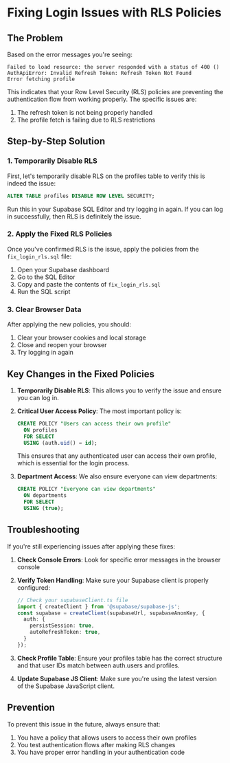 # Fixing Login Issues with RLS Policies

## The Problem

Based on the error messages you're seeing:

```
Failed to load resource: the server responded with a status of 400 ()
AuthApiError: Invalid Refresh Token: Refresh Token Not Found
Error fetching profile
```

This indicates that your Row Level Security (RLS) policies are preventing the authentication flow from working properly. The specific issues are:

1. The refresh token is not being properly handled
2. The profile fetch is failing due to RLS restrictions

## Step-by-Step Solution

### 1. Temporarily Disable RLS

First, let's temporarily disable RLS on the profiles table to verify this is indeed the issue:

```sql
ALTER TABLE profiles DISABLE ROW LEVEL SECURITY;
```

Run this in your Supabase SQL Editor and try logging in again. If you can log in successfully, then RLS is definitely the issue.

### 2. Apply the Fixed RLS Policies

Once you've confirmed RLS is the issue, apply the policies from the `fix_login_rls.sql` file:

1. Open your Supabase dashboard
2. Go to the SQL Editor
3. Copy and paste the contents of `fix_login_rls.sql`
4. Run the SQL script

### 3. Clear Browser Data

After applying the new policies, you should:

1. Clear your browser cookies and local storage
2. Close and reopen your browser
3. Try logging in again

## Key Changes in the Fixed Policies

1. **Temporarily Disable RLS**: This allows you to verify the issue and ensure you can log in.

2. **Critical User Access Policy**: The most important policy is:
   ```sql
   CREATE POLICY "Users can access their own profile"
     ON profiles
     FOR SELECT
     USING (auth.uid() = id);
   ```
   This ensures that any authenticated user can access their own profile, which is essential for the login process.

3. **Department Access**: We also ensure everyone can view departments:
   ```sql
   CREATE POLICY "Everyone can view departments"
     ON departments
     FOR SELECT
     USING (true);
   ```

## Troubleshooting

If you're still experiencing issues after applying these fixes:

1. **Check Console Errors**: Look for specific error messages in the browser console

2. **Verify Token Handling**: Make sure your Supabase client is properly configured:
   ```typescript
   // Check your supabaseClient.ts file
   import { createClient } from '@supabase/supabase-js';
   const supabase = createClient(supabaseUrl, supabaseAnonKey, {
     auth: {
       persistSession: true,
       autoRefreshToken: true,
     }
   });
   ```

3. **Check Profile Table**: Ensure your profiles table has the correct structure and that user IDs match between auth.users and profiles.

4. **Update Supabase JS Client**: Make sure you're using the latest version of the Supabase JavaScript client.

## Prevention

To prevent this issue in the future, always ensure that:

1. You have a policy that allows users to access their own profiles
2. You test authentication flows after making RLS changes
3. You have proper error handling in your authentication code